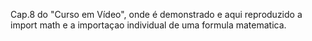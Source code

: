 Cap.8 do "Curso em Vídeo", onde é demonstrado e aqui reproduzido a import math e a importaçao individual de uma formula matematica.
